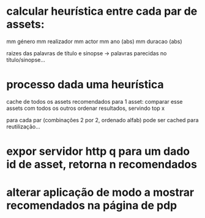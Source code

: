 # calcular heurística entre cada par de assets:

mm género
mm realizador
mm actor
mm ano (abs)
mm duracao (abs)

raizes das palavras de título e sinopse -> palavras parecidas no título/sinopse...



# processo dada uma heurística

cache de todos os assets
recomendados para 1 asset:
  comparar esse assets com todos os outros
  ordenar resultados, servindo top x

para cada par (combinações 2 por 2, ordenado alfab)
  pode ser cached para reutilização...



# expor servidor http q para um dado id de asset, retorna n recomendados

# alterar aplicação de modo a mostrar recomendados na página de pdp
